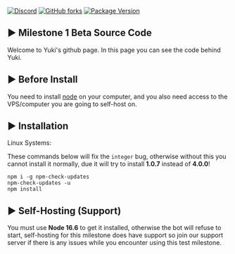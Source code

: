 [![Discord](https://discordapp.com/api/guilds/503423569192157184/widget.png?style=shield)](https://discord.gg/ck8kajr)
[![GitHub forks](https://img.shields.io/github/forks/yukidiscordbot/Yuki-Public)](https://github.com/yukidiscordbot/Yuki-Public/network)
[![Package Version](https://img.shields.io/github/package-json/v/yukidiscordbot/Yuki-Public)](https://www.npmjs.com)


## ▶ Milestone 1 Beta Source Code

Welcome to Yuki's github page. In this page you can see the code behind Yuki.


## ▶ Before Install
You need to install [node](https://nodejs.org) on your computer, and you also need access to the VPS/computer you are going to self-host on.

## ▶ Installation
Linux Systems:

These commands below will fix the `integer` bug, otherwise without this you cannot install it normally, due it will try to install **1.0.7** instead of **4.0.0**!
```
npm i -g npm-check-updates
npm-check-updates -u
npm install
```

## ▶ Self-Hosting (Support)
You must use **Node 16.6** to get it installed, otherwise the bot will refuse to start, self-hosting for this milestone does have support so join our support server if there is any issues while you encounter using this test milestone.
